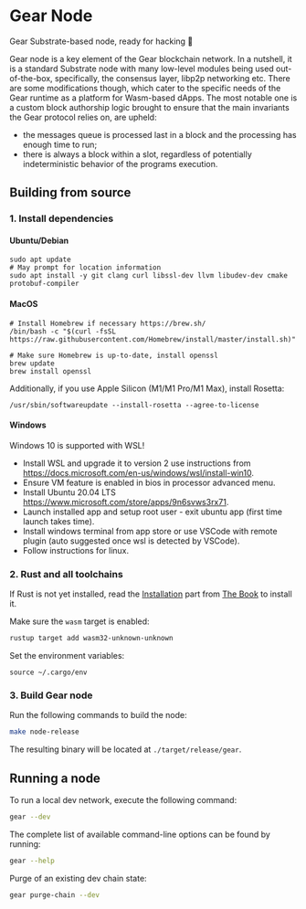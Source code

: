 # Gear Node

Gear Substrate-based node, ready for hacking :rocket:

Gear node is a key element of the Gear blockchain network. In a nutshell, it is a standard Substrate node with many low-level modules being used out-of-the-box, specifically, the consensus layer, libp2p networking etc. There are some modifications though, which cater to the specific needs of the Gear runtime as a platform for Wasm-based dApps. The most notable one is a custom block authorship logic brought to ensure that the main invariants the Gear protocol relies on, are upheld:
- the messages queue is processed last in a block and the processing has enough time to run;
- there is always a block within a slot, regardless of potentially indeterministic behavior of the programs execution.

## Building from source

### 1. Install dependencies

#### Ubuntu/Debian
```
sudo apt update
# May prompt for location information
sudo apt install -y git clang curl libssl-dev llvm libudev-dev cmake protobuf-compiler
```

#### MacOS
```
# Install Homebrew if necessary https://brew.sh/
/bin/bash -c "$(curl -fsSL https://raw.githubusercontent.com/Homebrew/install/master/install.sh)"

# Make sure Homebrew is up-to-date, install openssl
brew update
brew install openssl
```

Additionally, if you use Apple Silicon (M1/M1 Pro/M1 Max), install Rosetta:
```
/usr/sbin/softwareupdate --install-rosetta --agree-to-license
```

#### Windows

Windows 10 is supported with WSL!

- Install WSL and upgrade it to version 2 use instructions from https://docs.microsoft.com/en-us/windows/wsl/install-win10.
- Ensure VM feature is enabled in bios in processor advanced menu.
- Install Ubuntu 20.04 LTS https://www.microsoft.com/store/apps/9n6svws3rx71.
- Launch installed app and setup root user - exit ubuntu app (first time launch takes time).
- Install windows terminal from app store or use VSCode with remote plugin (auto suggested once wsl is detected by VSCode).
- Follow instructions for linux.

### 2. Rust and all toolchains

If Rust is not yet installed, read the [Installation](https://doc.rust-lang.org/book/ch01-01-installation.html) part from [The Book](https://doc.rust-lang.org/book/index.html) to install it.

Make sure the `wasm` target is enabled:
```bash
rustup target add wasm32-unknown-unknown
```

Set the environment variables:
```
source ~/.cargo/env
```

### 3. Build Gear node

Run the following commands to build the node:
```bash
make node-release
```

The resulting binary will be located at `./target/release/gear`.

## Running a node

To run a local dev network, execute the following command:

  ```bash
  gear --dev
  ```

The complete list of available command-line options can be found by running:

  ```bash
  gear --help
  ```

Purge of an existing dev chain state:

```bash
gear purge-chain --dev
```
